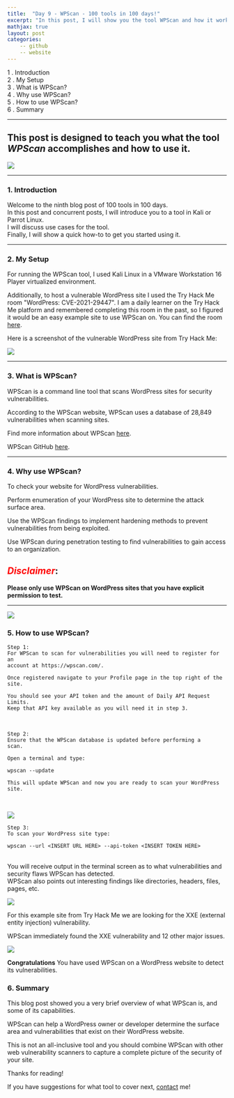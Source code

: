 ```yaml
---
title:  "Day 9 - WPScan - 100 tools in 100 days!"
excerpt: "In this post, I will show you the tool WPScan and how it works."
mathjax: true
layout: post
categories:
    -- github
    -- website
---
```


1 . Introduction
<br>
2 . My Setup
<br>
3 . What is WPScan?
<br>
4 . Why use WPScan?
<br>
5 . How to use WPScan?
<br>
6 . Summary

---

## This post is designed to teach you what the tool *WPScan* accomplishes and how to use it.

![](https://raw.githubusercontent.com/matthewomccorkle/matthewomccorkle.github.io/master/_posts/assets/100%20tools/wpscan/wpscan1.png)

---

### 1. **Introduction**

Welcome to the ninth blog post of 100 tools in 100 days.<br> 
In this post and concurrent posts, I will introduce you to a tool in Kali or Parrot Linux. <br>
I will discuss use cases for the tool.<br> 
Finally, I will show a quick how-to to get you started using it. 

---

### 2. **My Setup**

For running the WPScan tool, I used Kali Linux in a VMware Workstation 16 Player virtualized environment.

Additionally, to host a vulnerable WordPress site I used the Try Hack Me room "WordPress: CVE-2021-29447". I am a daily learner on the Try Hack Me platform and remembered completing this room in the past, so I figured it would be an easy example site to use WPScan on. You can find the room [here](https://tryhackme.com/room/wordpresscve202129447).

Here is a screenshot of the vulnerable WordPress site from Try Hack Me:

![](https://raw.githubusercontent.com/matthewomccorkle/matthewomccorkle.github.io/master/_posts/assets/100%20tools/wpscan/wpscan2.png)

---

### 3. **What is WPScan?**

WPScan is a command line tool that scans WordPress sites for security vulnerabilities. 

According to the WPScan website, WPScan uses a database of 28,849 vulnerabilities when scanning sites. 

Find more information about WPScan [here](https://WpScan.com/wordpress-security-scanner).

WPScan GitHub [here](https://github.com/WpScanteam/WpScan).

---

### 4. **Why use WPScan?**

To check your website for WordPress vulnerabilities. 

Perform enumeration of your WordPress site to determine the attack surface area.

Use the WPScan findings to implement hardening methods to prevent vulnerabilities from being exploited. 

Use WPScan during penetration testing to find vulnerabilities to gain access to an organization. 

## <span style="color:red">***Disclaimer***</span>:<br>
**Please only use WPScan on WordPress sites that you have explicit permission to test.**

---

![](https://raw.githubusercontent.com/matthewomccorkle/matthewomccorkle.github.io/master/_posts/assets/100%20tools/wpscan/wpscan3.png)

### 5. **How to use WPScan?**

    Step 1:
    For WPScan to scan for vulnerabilities you will need to register for an 
    account at https://wpscan.com/.

    Once registered navigate to your Profile page in the top right of the site.

    You should see your API token and the amount of Daily API Request Limits. 
    Keep that API key available as you will need it in step 3.

<br>

    Step 2:
    Ensure that the WPScan database is updated before performing a 
    scan.

    Open a terminal and type:

    wpscan --update

    This will update WPScan and now you are ready to scan your WordPress site.

<br>

![](https://raw.githubusercontent.com/matthewomccorkle/matthewomccorkle.github.io/master/_posts/assets/100%20tools/wpscan/wpscan4.png)

    Step 3:
    To scan your WordPress site type:

    wpscan --url <INSERT URL HERE> --api-token <INSERT TOKEN HERE>

<br>
You will receive output in the terminal screen as to what vulnerabilities and security flaws WPScan has detected. 
<br>
WPScan also points out interesting findings like directories, headers, files, pages, etc.<br>

![](https://raw.githubusercontent.com/matthewomccorkle/matthewomccorkle.github.io/master/_posts/assets/100%20tools/wpscan/wpscan7.png)

For this example site from Try Hack Me we are looking for the XXE (external 
entity injection) vulnerability.

WPScan immediately found the XXE vulnerability and 12 other major issues.<br>

![](https://raw.githubusercontent.com/matthewomccorkle/matthewomccorkle.github.io/master/_posts/assets/100%20tools/wpscan/wpscan6.png)

**Congratulations** You have used WPScan on a WordPress website to detect its vulnerabilities. 

### 6. **Summary**

This blog post showed you a very brief overview of what WPScan is, and some of its capabilities.

WPScan can help a WordPress owner or developer determine the surface area and vulnerabilities that exist on their WordPress website.

This is not an all-inclusive tool and you should combine WPScan with other web vulnerability scanners to capture a complete picture of the security of your site.

Thanks for reading!<br>

If you have suggestions for what tool to cover next, [contact](mailto:matthew.o.mccorkle@gmail.com) me!